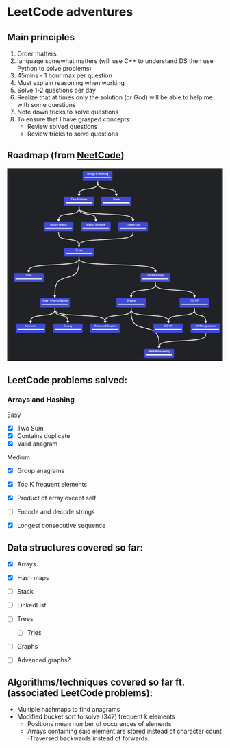 # LeetCode adventures

## Main principles 

1. Order matters
1. language somewhat matters (will use C++ to understand DS then use Python to solve problems)
1. 45mins - 1 hour max per question
1. Must explain reasoning when working
1. Solve 1-2 questions per day
1. Realize that at times only the solution (or God) will be able to help me with some questions
1. Note down tricks to solve questions
1. To ensure that I have grasped concepts:
    + Review solved questions
    + Review tricks to solve questions

## Roadmap (from [NeetCode](https://neetcode.io/roadmap))
![roadmap](roadmap.png)

## LeetCode problems solved:
### Arrays and Hashing
Easy
- [x] Two Sum
- [x] Contains duplicate
- [x] Valid anagram

Medium
- [x] Group anagrams
- [x] Top K frequent elements
- [x] Product of array except self
- [ ] Encode and decode strings
- [x] Longest consecutive sequence


## Data structures covered so far:
- [x] Arrays
- [X] Hash maps
- [ ] Stack
- [ ] LinkedList
- [ ] Trees
    - [ ] Tries
- [ ] Graphs
- [ ] Advanced graphs?


## Algorithms/techniques covered so far ft. (associated LeetCode problems):
- Multiple hashmaps to find anagrams
- Modified bucket sort to solve (347) frequent k elements
    - Positions mean number of occurences of elements
    - Arrays containing said element are stored instead of character count
    -Traversed backwards instead of forwards
